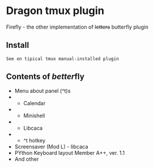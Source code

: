 # Dragon tmux plugin
Firefly - the other implementation of ~~letters~~ butterfly plugin

## Install
    See on tipical tmux manual-installed plugin

## Contents of *better*fly
  * Menu about panel (^t)s
  *   + Calendar
  *   + Minishell
  *   + Libcaca
  *   + ^t hotkey
  * Screensaver (Mod L) - libcaca
  * PYthon Keyboard layout Member A++, ver. 1.1
  * And other